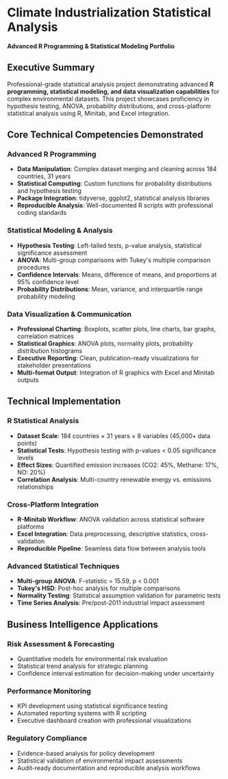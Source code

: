 # Climate Industrialization Statistical Analysis
**Advanced R Programming & Statistical Modeling Portfolio**

## Executive Summary

Professional-grade statistical analysis project demonstrating advanced **R programming, statistical modeling, and data visualization capabilities** for complex environmental datasets. This project showcases proficiency in hypothesis testing, ANOVA, probability distributions, and cross-platform statistical analysis using R, Minitab, and Excel integration.

## Core Technical Competencies Demonstrated

### **Advanced R Programming**
- **Data Manipulation**: Complex dataset merging and cleaning across 184 countries, 31 years
- **Statistical Computing**: Custom functions for probability distributions and hypothesis testing
- **Package Integration**: tidyverse, ggplot2, statistical analysis libraries
- **Reproducible Analysis**: Well-documented R scripts with professional coding standards

### **Statistical Modeling & Analysis**
- **Hypothesis Testing**: Left-tailed tests, p-value analysis, statistical significance assessment
- **ANOVA**: Multi-group comparisons with Tukey's multiple comparison procedures
- **Confidence Intervals**: Means, difference of means, and proportions at 95% confidence level
- **Probability Distributions**: Mean, variance, and interquartile range probability modeling

### **Data Visualization & Communication**
- **Professional Charting**: Boxplots, scatter plots, line charts, bar graphs, correlation matrices
- **Statistical Graphics**: ANOVA plots, normality plots, probability distribution histograms
- **Executive Reporting**: Clean, publication-ready visualizations for stakeholder presentations
- **Multi-format Output**: Integration of R graphics with Excel and Minitab outputs

## Technical Implementation

### **R Statistical Analysis**
- **Dataset Scale**: 184 countries × 31 years × 8 variables (45,000+ data points)
- **Statistical Tests**: Hypothesis testing with p-values < 0.05 significance levels
- **Effect Sizes**: Quantified emission increases (CO2: 45%, Methane: 17%, NO: 20%)
- **Correlation Analysis**: Multi-country renewable energy vs. emissions relationships

### **Cross-Platform Integration**
- **R-Minitab Workflow**: ANOVA validation across statistical software platforms
- **Excel Integration**: Data preprocessing, descriptive statistics, cross-validation
- **Reproducible Pipeline**: Seamless data flow between analysis tools

### **Advanced Statistical Techniques**
- **Multi-group ANOVA**: F-statistic = 15.59, p < 0.001
- **Tukey's HSD**: Post-hoc analysis for multiple comparisons
- **Normality Testing**: Statistical assumption validation for parametric tests
- **Time Series Analysis**: Pre/post-2011 industrial impact assessment

## Business Intelligence Applications

### **Risk Assessment & Forecasting**
- Quantitative models for environmental risk evaluation
- Statistical trend analysis for strategic planning
- Confidence interval estimation for decision-making under uncertainty

### **Performance Monitoring**
- KPI development using statistical significance testing
- Automated reporting systems with R scripting
- Executive dashboard creation with professional visualizations

### **Regulatory Compliance**
- Evidence-based analysis for policy development
- Statistical validation of environmental impact assessments
- Audit-ready documentation and reproducible analysis workflows
